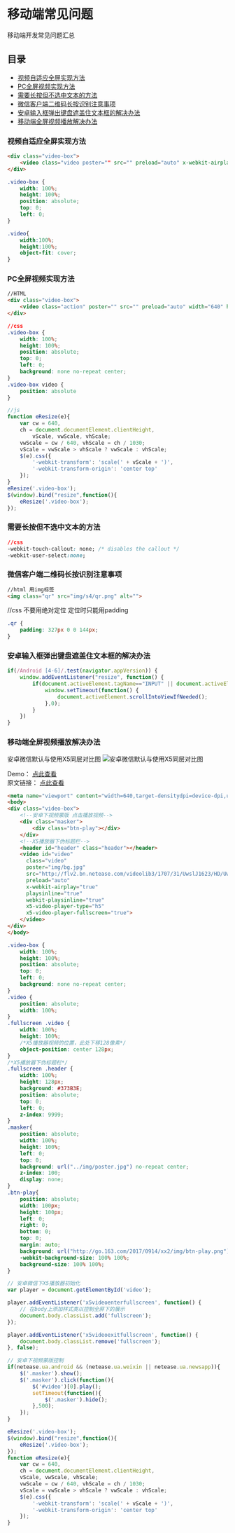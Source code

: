 # 移动端常见问题 #
移动端开发常见问题汇总

## 目录
- [视频自适应全屏实现方法](#视频自适应全屏实现方法)
- [PC全屏视频实现方法](#PC全屏视频实现方法)
- [需要长按但不选中文本的方法](#需要长按但不选中文本的方法)
- [微信客户端二维码长按识别注意事项](#微信客户端二维码长按识别注意事项)
- [安卓输入框弹出键盘遮盖住文本框的解决办法](#安卓输入框弹出键盘遮盖住文本框的解决办法)
- [移动端全屏视频播放解决办法](#移动端全屏视频播放解决办法)

### 视频自适应全屏实现方法

```html
<div class="video-box">
	<video class="video poster="" src="" preload="auto" x-webkit-airplay="true" playsinline="true" webkit-playsinline="true"></video>
</div>
```

```css
.video-box {
	width: 100%;
	height: 100%;
	position: absolute;
	top: 0;
	left: 0;
}

.video{
	width:100%;
	height:100%;
	object-fit: cover;
}

```

### PC全屏视频实现方法


```html
//HTML
<div class="video-box">
	<video class="action" poster="" src="" preload="auto" width="640" height="1030" x-webkit-airplay="true" playsinline="true" webkit-playsinline="true"></video>
</div>
```

```css
//css
.video-box {
	width: 100%;
	height: 100%;
	position: absolute;
	top: 0;
	left: 0;
	background: none no-repeat center; 
}
.video-box video {
    position: absolute
}
```

```javascript
//js
function eResize(e){
	var cw = 640,
	ch = document.documentElement.clientHeight,
		vScale, vwScale, vhScale;
	vwScale = cw / 640, vhScale = ch / 1030;
	vScale = vwScale > vhScale ? vwScale : vhScale;
	$(e).css({
		'-webkit-transform': 'scale(' + vScale + ')',
		'-webkit-transform-origin': 'center top'
	});
} 
eResize('.video-box');
$(window).bind("resize",function(){
	eResize('.video-box');
});
```


### 需要长按但不选中文本的方法

```css
//css
-webkit-touch-callout: none; /* disables the callout */
-webkit-user-select:none;
```

### 微信客户端二维码长按识别注意事项

```html
//html 用img标签
<img class="qr" src="img/s4/qr.png" alt="">
```

//css 不要用绝对定位 定位时只能用padding
```css
.qr {
    padding: 327px 0 0 144px;
}
```

### 安卓输入框弹出键盘遮盖住文本框的解决办法

```javascript
if(/Android [4-6]/.test(navigator.appVersion)) {
	window.addEventListener("resize", function() {
		if(document.activeElement.tagName=="INPUT" || document.activeElement.tagName=="TEXTAREA") {
			window.setTimeout(function() {
				document.activeElement.scrollIntoViewIfNeeded();
			},0);
		}
	})
}
```

### 移动端全屏视频播放解决办法

安卓微信默认与使用X5同层对比图
![安卓微信默认与使用X5同层对比图](../../images/fullScene.jpg)

Demo： [点此查看](http://test.go.163.com/go/2015/public/team/ningbo/geyoutaidu/test.html)  
原文链接： [点此查看](https://zhuanlan.zhihu.com/p/27559167)

```html
<meta name="viewport" content="width=640,target-densitydpi=device-dpi,user-scalable=no">
<body>
<div class="video-box">
	<!--安卓下视频蒙版 点击播放视频-->
	<div class="masker">
	    <div class="btn-play"></div>
	</div>
	<!--X5播放器下伪标题栏-->
	<header id="header" class="header"></header>
	<video id="video" 
	  class="video" 
	  poster="img/bg.jpg" 
	  src="http://flv2.bn.netease.com/videolib3/1707/31/UwslJ1623/HD/UwslJ1623-mobile.mp4" 
	  preload="auto" 
	  x-webkit-airplay="true" 
	  playsinline="true" 
	  webkit-playsinline="true" 
	  x5-video-player-type="h5" 
	  x5-video-player-fullscreen="true">
	</video>
</div>
</body>
```

```css
.video-box {
	width: 100%;
	height: 100%;
	position: absolute;
	top: 0;
	left: 0;
	background: none no-repeat center; 
}
.video {
	position: absolute;
	width: 100%;
}
.fullscreen .video {
	width: 100%;
	height: 100%;
	/*X5播放器视频的位置，此处下移128像素*/
	object-position: center 128px;
}
/*X5播放器下伪标题栏*/
.fullscreen .header {
	width: 100%;
	height: 128px;
	background: #373B3E;
	position: absolute;
	top: 0;
	left: 0;
	z-index: 9999;
}
.masker{
	position: absolute;
	width: 100%;
	height: 100%;
	left: 0;
	top: 0;
	background: url("../img/poster.jpg") no-repeat center;
	z-index: 100;
	display: none;
}
.btn-play{
	position: absolute;
	width: 100px;
	height: 100px;
	left: 0;
	right: 0;
	bottom: 0;
	top: 0;
	margin: auto;
	background: url("http://go.163.com/2017/0914/xx2/img/btn-play.png") no-repeat;
	-webkit-background-size: 100% 100%;
	background-size: 100% 100%;
}
```

```javascript
// 安卓微信下X5播放器初始化
var player = document.getElementById('video');

player.addEventListener('x5videoenterfullscreen', function() {
	// 在body上添加样式类以控制全屏下的展示
	document.body.classList.add('fullscreen');
});

player.addEventListener('x5videoexitfullscreen', function() {
	document.body.classList.remove('fullscreen');
}, false);

// 安卓下视频蒙版控制
if(netease.ua.android && (netease.ua.weixin || netease.ua.newsapp)){
	$('.masker').show();
	$('.masker').click(function(){
		$('#video')[0].play();
		setTimeout(function(){
			$('.masker').hide();
		},500);
	});
}

eResize('.video-box');
$(window).bind("resize",function(){
	eResize('.video-box');
});
function eResize(e){
	var cw = 640,
	ch = document.documentElement.clientHeight,
	vScale, vwScale, vhScale;
	vwScale = cw / 640, vhScale = ch / 1030;
	vScale = vwScale > vhScale ? vwScale : vhScale;
	$(e).css({
		'-webkit-transform': 'scale(' + vScale + ')',
		'-webkit-transform-origin': 'center top'
	});
} 
```
